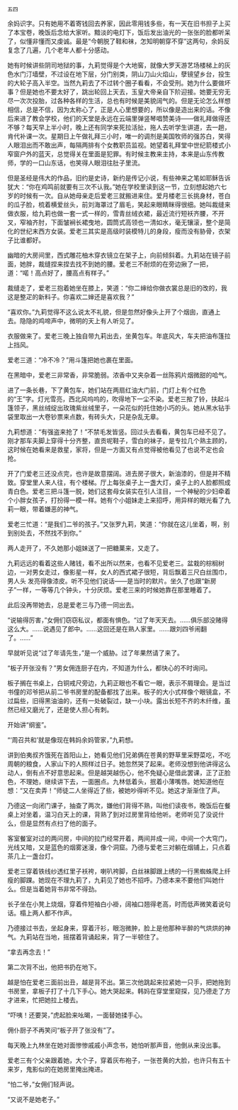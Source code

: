     五四 

   余妈识字。只有她用不着寄钱回去养家，因此零用钱多些，有一天在旧书担子上买了本宝卷，晚饭后念给大家听。黯淡的电灯下，饭后发出油光的一张张的脸都听呆了，似懂非懂而又虔诚。最是“今朝脱了鞋和袜，怎知明朝穿不穿”这两句，余妈反复念了几遍，几个老年人都十分感动。

   她有时候讲些阴司地狱的事，九莉觉得是个大地窖，就像大罗天游艺场楼梯上的灰色水门汀墙壁，不过设在地下层，分门别类，阴山刀山火焰山，孽镜望乡台，投生的大轮子高入半空。当然九莉去了不过转个圈子看看，不会受刑。她为什么要做坏事？但是她也不要太好了，跳出轮回上天去，玉皇大帝亲自下阶迎接。她要无穷无尽一次次投胎，过各种各样的生活，总也有时候是美貌阔气的。但是无论怎么样想相信，总是不信，因为太称心了，正是人心里想要的，所以像是造出来的话。不像后来进了教会学校，他们的天堂是永远在云端里弹竖琴唱赞美诗——做礼拜做得还不够？每天早上半小时，晚上还有同学来死拉活扯，拖人去听学生讲道，去一趟，肯代补课一次。星期日上午做礼拜三小时，唯一的调剂是美国牧师的强苏白，笑得人眼泪出而不敢出声，每隔两排有个女教职员监视。她望着礼拜堂中世纪箭楼式小窄窗户外的蓝天，总觉得关在里面是犯罪。有时候主教来主持，本来是山东传教师，学的一口山东话，也笑得人眼泪往肚子里流。

   但是圣经是伟大的作品，旧约是史诗，新约是传记小说，有些神来之笔如耶稣告诉犹大：“你在鸡鸣前就要有三次不认我。”她在学校里读到这一节，立刻想起她六七岁的时候有一次。自从她母亲走后爱老三就搬进来住。爱月楼老三长挑身材，苍白的瓜子脸，梳着横爱丝头，前刘海罩过了眉毛，笑起来眼睛眯得很细。她叫裁缝来做衣服，给九莉也做一套一式一样的，雪青丝绒衣裙，最近流行短袄齐腰，不开叉，窄袖齐肘，下面皱裥长裙曳地，圆筒式高领也一清如水，毫无镶滚，整个是简化的世纪末西方女装。爱老三其实是高级时装模特儿的身段，瘦而没有胁骨，衣架子比谁都好。

   幽暗的大房间里，西式雕花柚木穿衣镜立在架子上，向前倾斜着。九莉站在镜子前面，她胖，裁缝捏来捏去找不到她的腰。爱老三不耐烦的在旁边揪了一把，道：“喏！高点好了，腰高点有样子。”

   裁缝走了，爱老三抱着她坐在膝上，笑道：“你二婶给你做衣裳总是旧的改的，我这是整疋的新料子。你喜欢二婶还是喜欢我？”

   “喜欢你。”九莉觉得不这么说太不礼貌，但是忽然好像头上开了个烟囱，直通上去。隐隐的鸡啼声中，微明的天上有人听见了。

   衣服做来了。爱老三晚上独自带九莉出去，坐黄包车。年底风大，车夫把油布篷拉上挡风。

   爱老三道：“冷不冷？”用斗篷把她也裹在里面。

   在黑暗中，爱老三非常香，非常脆弱。浓香中又夹杂着一丝陈鸦片烟微甜的哈气。

   进了一条长巷，下了黄包车，她们站在两扇红油大门前，门灯上有个红色的“王”字。灯光雪亮，西北风呜呜的，吹得地下一尘不染。爱老三揿了铃，扶起斗篷领子，黑丝绒绽出玫瑰紫丝绒里子，一朵花似的托住她小巧的头。她从黑水钻手袋里取出一大卷钞票来点数，有砖头大，只是杂乱无章。

   九莉想道：“有强盗来抢了！”不禁毛发皆竖。回过头去看看，黄包车已经不见了。刚才那车夫脚上穿得十分齐整，直贡呢鞋子，雪白的袜子，是专拉几个熟主顾的，这时候在她看来是救星，家将，但是一方面又有点觉得被他看见了也说不定也会抢。

   开了门爱老三还没点完，也许是故意摆阔。进去房子很大，新油漆的，但是并不精致。穿堂里人来人往，有个楼梯。厅上每张桌子上一盏大灯，桌子上的人脸都照成青白色。爱老三把斗篷一脱，她们这套母女装实在引人注目，一个神秘的少妇牵着个小胖女孩子，打扮得一模一样。她有个小姐妹走上来招呼，用异样的眼光看了九莉一眼，带着嫌恶的神气。

   爱老三忙道：“是我们二爷的孩子。”又张罗九莉，笑道：“你就在这儿坐着，啊，别到别处去，不然找不到你。”

   两人走开了，不久她那小姐妹送了一把糖菓来，又走了。

   九莉远远的看着这些人赌钱，看不出所以然来，也看不见爱老三。盆栽的棕榈树边，一对男女走过，像影星一样，女人的西式裙子很短，背后飘着三尺白丝围巾，男人头 发亮得像漆皮。听不见他们说话——是当时的默片。坐久了也跟“新房子”一样，一等等几个钟头，十分厌烦。爱老三来的时候她靠在那里睡着了。

   此后没再带她去，总是爱老三与乃德一同出去。

   “说输得厉害，”女佣们窃窃私议，都面有惧色。“过了年天天去。……俱乐部没赌得这么大。……说遇见了郎中。……这回还是在熟人家里。……跟刘四爷闹翻了。……”

   早就听见说“过了年请先生，”是一个威胁。过了年果然请了来了。

   “板子开张没有？”男女佣连厨子在内，不知道为什么，都快心的不时询问。

   板子搁在书桌上，白铜戒尺旁边，九莉正眼也不看它一眼，表示不屑理会。是当过书僮的邓爷把从前二爷书房里的配备都找了出来。板子的大小式样像个眼镜盒，不过扁些，旧得黑油油的，还有一处破裂过，缺一小块。露出长短不齐的木纤维，虽然已经又磨光了，还是使人担心有刺。

   开始讲“纲鉴”。

   “‘周召共和’就是像现在韩妈余妈管家，”九莉想。

   讲到伯夷叔齐饿死在首阳山上，她看见他们兄弟俩在苍黄的野草里采野菜吃，不吃周朝的粮食，人家山下的人照样过日子。她忽然哭了起来。老师没想到他讲得这么动人，倒有点不好意思起来。但是越哭越伤心，他不免疑心是借此罢课，正了正脸色，不理她，继续讲下去，一面圈点。九林低着头，抿着小薄嘴唇。她知道他在想：“又在卖弄！”师徒二人坐得近了些，被她吵得听不见。她这才渐渐住了声。

   乃德这一向闭门课子，抽查了两次，嫌他们背得不熟，叫他们读夜书，晚饭后在餐桌上对坐着，温习白天上的课，背熟了到对过房里背给他听。老师听见了没说什么，但是显然有点扫了他的面子。

   客室餐室对过的两问房，中间的拉门经常开着，两间并成一间，中间一个大穹门，光线又暗，又是蓝色的烟雾迷漫，像个洞窟。乃德与爱老三对躺在烟铺上，只点着茶几上一盏台灯。

   爱老三穿着铁线纱透红里子袄袴，喇叭袴脚，白丝袜脚跟上绣的一行黑蜘蛛爬上纤瘦的脚踝。她现在不理九莉了，九莉见了她也不招呼。乃德本来不要他们叫她什么。但是当着她背书非常不得劲。

   长子坐在小凳上烧烟，穿着件短袖白小褂，阔袖口翘得老高，时而低声微笑着说句话。榻上两人都不作声。

   乃德接过书去，坐起身来，穿着汗衫，眼泡微肿，脸上是他那种半醉的气烘烘的神气。九莉站在当地，摇摆着背诵起来，背了一半顿住了。

   “拿去再念去！”

   第二次背不出，他把书扔在地下。

   越是怕在爱老三面前出丑，越是背不出。第三次他跳起来拉紧她一只手，把她拖到书房里，拿板子打了十几下手心。她大哭起来。韩妈在穿堂里窥探，见乃德走了方才进来，忙把她拉上楼去。

   “吓咦！还要哭，”虎起脸来吆暍，一面替她揉手心。

   佣仆厨子不再笑问“板子开了张没有”了。

   每天晚上九林坐在她对面惨惨戚戚小声念书，她怕听那声音，他倒从来没出事。

   爱老三有个父亲跟着她，大个子，穿着灰布袍子，一张苍黄的大脸，也许只有五十来岁，鬼影似的在她房里掩出掩进。

   “怕二爷，”女佣们轻声说。

   “又说不是她老子。”

